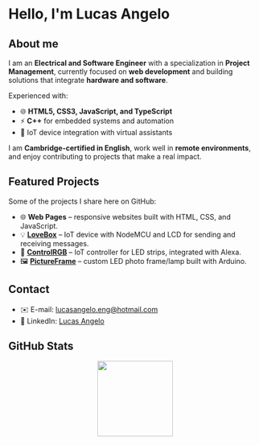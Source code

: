 # Hello, I'm Lucas Angelo

## About me
I am an **Electrical and Software Engineer** with a specialization in **Project Management**, currently focused on **web development** and building solutions that integrate **hardware and software**.  

Experienced with:  
- 🌐 **HTML5, CSS3, JavaScript, and TypeScript**  
- ⚡ **C++** for embedded systems and automation  
- 🔌 IoT device integration with virtual assistants  

I am **Cambridge-certified in English**, work well in **remote environments**, and enjoy contributing to projects that make a real impact.  

## Featured Projects
Some of the projects I share here on GitHub:  
- 🌐 **Web Pages** – responsive websites built with HTML, CSS, and JavaScript.  
- 💡 [**LoveBox**](https://github.com/llucasangelo/LoveBox) – IoT device with NodeMCU and LCD for sending and receiving messages.  
- 🎨 [**ControlRGB**](https://github.com/llucasangelo/ESP8266-Alexa-RGB-LED-Strip-Control) – IoT controller for LED strips, integrated with Alexa.  
- 🖼️ [**PictureFrame**](https://github.com/llucasangelo/Picture-Frame-Lamp) – custom LED photo frame/lamp built with Arduino.  

## Contact
- ✉️ E-mail: [lucasangelo.eng@hotmail.com](mailto:lucasangelo.eng@hotmail.com)  
- 💼 LinkedIn: [Lucas Angelo](https://www.linkedin.com/in/lucas-angelo-32051415b/)  


## GitHub Stats

<div align="center">
  <a href="https://github.com/llucasangelo">
    <img height="150px" src="https://github-readme-stats.vercel.app/api/top-langs/?username=llucasangelo&theme=aura&hide_border=false&layout=compact"/>
  </a>
</div>
